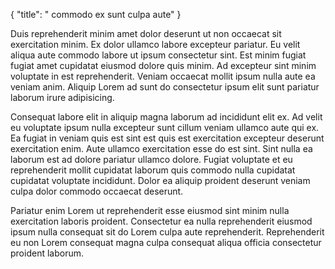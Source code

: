 {
  "title": " commodo ex sunt culpa aute"
}

Duis reprehenderit minim amet dolor deserunt ut non occaecat sit exercitation minim. Ex dolor ullamco labore excepteur pariatur. Eu velit aliqua aute commodo labore ut ipsum consectetur sint. Est minim fugiat fugiat amet cupidatat eiusmod dolore quis minim. Ad excepteur sint minim voluptate in est reprehenderit. Veniam occaecat mollit ipsum nulla aute ea veniam anim. Aliquip Lorem ad sunt do consectetur ipsum elit sunt pariatur laborum irure adipisicing.

Consequat labore elit in aliquip magna laborum ad incididunt elit ex. Ad velit eu voluptate ipsum nulla excepteur sunt cillum veniam ullamco aute qui ex. Ea fugiat in veniam quis est sint est quis est exercitation excepteur deserunt exercitation enim. Aute ullamco exercitation esse do est sint. Sint nulla ea laborum est ad dolore pariatur ullamco dolore. Fugiat voluptate et eu reprehenderit mollit cupidatat laborum quis commodo nulla cupidatat cupidatat voluptate incididunt. Dolor ea aliquip proident deserunt veniam culpa dolor commodo occaecat deserunt.

Pariatur enim Lorem ut reprehenderit esse eiusmod sint minim nulla exercitation laboris proident. Consectetur ea nulla reprehenderit eiusmod ipsum nulla consequat sit do Lorem culpa aute reprehenderit. Reprehenderit eu non Lorem consequat magna culpa consequat aliqua officia consectetur proident laborum.
